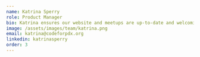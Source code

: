 ```yaml
---
name: Katrina Sperry
role: Product Manager
bio: Katrina ensures our website and meetups are up-to-date and welcoming to all.
image: /assets/images/team/katrina.png
email: katrina@codeforpdx.org
linkedin: katrinasperry
order: 3
---
```

